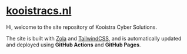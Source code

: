 # [kooistracs.nl](https://kooistracs.nl)

Hi, welcome to the site repository of Kooistra Cyber Solutions.

The site is built with [Zola](https://www.getzola.org/) and [TailwindCSS](https://tailwindcss.com/), and is automatically updated and deployed using **GitHub Actions** and **GitHub Pages**.

